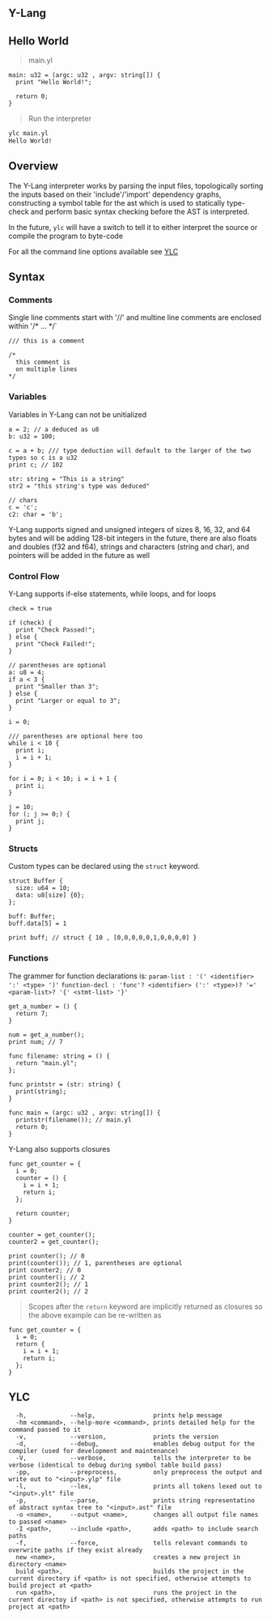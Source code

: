 ## Y-Lang

## Hello World
> main.yl
```
main: u32 = (argc: u32 , argv: string[]) {
  print "Hello World!";

  return 0;
}
```

> Run the interpreter
```bash
ylc main.yl
Hello World!
```

## Overview

The Y-Lang interpreter works by parsing the input files, topologically sorting the inputs based on their 'include'/'import' dependency graphs,
constructing a symbol table for the ast which is used to statically type-check and perform basic syntax checking before the AST is interpreted. 

In the future, `ylc` will have a switch to tell it to either interpret the source or compile the program to byte-code

For all the command line options available see [YLC](#ylc-section)

## Syntax

### Comments

Single line comments start with '//' and multine line comments are enclosed within '/* ... */`

```
/// this is a comment

/*
  this comment is
  on multiple lines
*/
```

### Variables

Variables in Y-Lang can not be unitialized

```
a = 2; // a deduced as u8
b: u32 = 100;

c = a + b; /// type deduction will default to the larger of the two types so c is a u32
print c; // 102

str: string = "This is a string"
str2 = "this string's type was deduced"

// chars
c = 'c';
c2: char = 'b';
```

Y-Lang supports signed and unsigned integers of sizes 8, 16, 32, and 64 bytes and will be adding 128-bit integers in the future,
there are also floats and doubles (f32 and f64), strings and characters (string and char), and pointers will be added in the future as well

### Control Flow

Y-Lang supports if-else statements, while loops, and for loops

```
check = true

if (check) {
  print "Check Passed!";
} else {
  print "Check Failed!";
}

// parentheses are optional
a: u8 = 4;
if a < 3 {
  print "Smaller than 3";
} else {
  print "Larger or equal to 3";
}
```

```
i = 0;

/// parentheses are optional here too
while i < 10 {
  print i;
  i = i + 1;
}
```

```
for i = 0; i < 10; i = i + 1 {
  print i;
}

j = 10;
for (; j >= 0;) {
  print j;
}
```

### Structs

Custom types can be declared using the `struct` keyword.

```
struct Buffer {
  size: u64 = 10;
  data: u8[size] {0};
};

buff: Buffer;
buff.data[5] = 1

print buff; // struct { 10 , [0,0,0,0,0,1,0,0,0,0] }
```

### Functions

The grammer for function declarations is:
`param-list : '(' <identifier> ':' <type> ')'`
`function-decl : 'func'? <identifier> (':' <type>)? '=' <param-list>? '{' <stmt-list> '}'`

```
get_a_number = () {
  return 7;
}

num = get_a_number();
print num; // 7

func filename: string = () {
  return "main.yl";
};

func printstr = (str: string) {
  print(string);
}

func main = (argc: u32 , argv: string[]) {
  printstr(filename()); // main.yl
  return 0;
}
```

Y-Lang also supports closures

```
func get_counter = {
  i = 0;
  counter = () {
    i = i + 1;
    return i;
  };

  return counter;
}

counter = get_counter();
counter2 = get_counter();

print counter(); // 0
print(counter()); // 1, parentheses are optional
print counter2; // 0
print counter(); // 2
print counter2(); // 1
print counter2(); // 2
```

> Scopes after the `return` keyword are implicitly returned as closures so the above example can be re-written as 

```
func get_counter = {
  i = 0;
  return {
    i = i + 1;
    return i;
  };
}
```

## YLC
<a name="ylc-section"></a>

```
  -h,            --help,                prints help message
  -hm <command>, --help-more <command>, prints detailed help for the command passed to it
  -v,            --version,             prints the version
  -d,            --debug,               enables debug output for the compiler (used for development and maintenance)
  -V,            --verbose,             tells the interpreter to be verbose (identical to debug during symbol table build pass)
  -pp,           --preprocess,          only preprocess the output and write out to "<input>.ylp" file 
  -l,            --lex,                 prints all tokens lexed out to "<input>.ylt" file
  -p,            --parse,               prints string representatino of abstract syntax tree to "<input>.ast" file
  -o <name>,     --output <name>,       changes all output file names to passed <name>
  -I <path>,     --include <path>,      adds <path> to include search paths
  -f,            --force,               tells relevant commands to overwrite paths if they exist already
  new <name>,                           creates a new project in directory <name> 
  build <path>,                         builds the project in the current directory if <path> is not specified, otherwise attempts to build project at <path>
  run <path>,                           runs the project in the current directoy if <path> is not specified, otherwise attempts to run project at <path>
```
